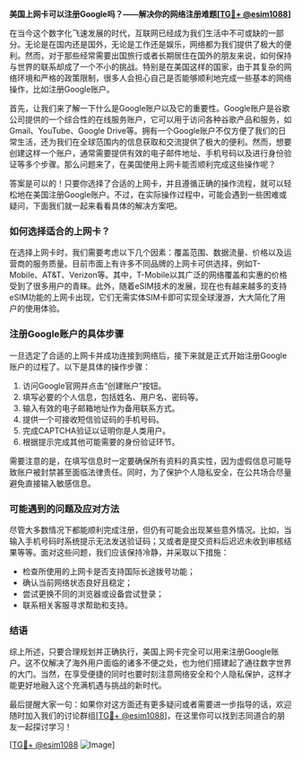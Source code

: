**美国上网卡可以注册Google吗？——解决你的网络注册难题[[TG💪+ @esim1088](https://t.me/s/esim1088)]**

在当今这个数字化飞速发展的时代，互联网已经成为我们生活中不可或缺的一部分。无论是在国内还是国外，无论是工作还是娱乐，网络都为我们提供了极大的便利。然而，对于那些经常需要出国旅行或者长期居住在国外的朋友来说，如何保持与世界的联系却成了一个不小的挑战。特别是在美国这样的国家，由于其复杂的网络环境和严格的政策限制，很多人会担心自己是否能够顺利地完成一些基本的网络操作，比如注册Google账户。

首先，让我们来了解一下什么是Google账户以及它的重要性。Google账户是谷歌公司提供的一个综合性的在线服务账户，它可以用于访问各种谷歌产品和服务，如Gmail、YouTube、Google Drive等。拥有一个Google账户不仅方便了我们的日常生活，还为我们在全球范围内的信息获取和交流提供了极大的便利。然而，想要创建这样一个账户，通常需要提供有效的电子邮件地址、手机号码以及进行身份验证等多个步骤。那么问题来了，在美国使用上网卡能否顺利完成这些操作呢？

答案是可以的！只要你选择了合适的上网卡，并且遵循正确的操作流程，就可以轻松地在美国注册Google账户。不过，在实际操作过程中，可能会遇到一些困难或疑问，下面我们就一起来看看具体的解决方案吧。

### 如何选择适合的上网卡？

在选择上网卡时，我们需要考虑以下几个因素：覆盖范围、数据流量、价格以及运营商的服务质量。目前市面上有许多不同品牌的上网卡可供选择，例如T-Mobile、AT&T、Verizon等。其中，T-Mobile以其广泛的网络覆盖和实惠的价格受到了很多用户的青睐。此外，随着eSIM技术的发展，现在也有越来越多的支持eSIM功能的上网卡出现，它们无需实体SIM卡即可实现全球漫游，大大简化了用户的使用体验。

### 注册Google账户的具体步骤

一旦选定了合适的上网卡并成功连接到网络后，接下来就是正式开始注册Google账户的过程了。以下是具体的操作步骤：

1. 访问Google官网并点击“创建账户”按钮。
2. 填写必要的个人信息，包括姓名、用户名、密码等。
3. 输入有效的电子邮箱地址作为备用联系方式。
4. 提供一个可接收短信验证码的手机号码。
5. 完成CAPTCHA验证以证明你是人类用户。
6. 根据提示完成其他可能需要的身份验证环节。

需要注意的是，在填写信息时一定要确保所有资料的真实性，因为虚假信息可能导致账户被封禁甚至面临法律责任。同时，为了保护个人隐私安全，在公共场合尽量避免直接输入敏感信息。

### 可能遇到的问题及应对方法

尽管大多数情况下都能顺利完成注册，但仍有可能会出现某些意外情况。比如，当输入手机号码时系统提示无法发送验证码；又或者是提交资料后迟迟未收到审核结果等等。面对这些问题，我们应该保持冷静，并采取以下措施：

- 检查所使用的上网卡是否支持国际长途拨号功能；
- 确认当前网络状态良好且稳定；
- 尝试更换不同的浏览器或设备尝试登录；
- 联系相关客服寻求帮助和支持。

### 结语

综上所述，只要合理规划并正确执行，美国上网卡完全可以用来注册Google账户。这不仅解决了海外用户面临的诸多不便之处，也为他们搭建起了通往数字世界的大门。当然，在享受便捷的同时也要时刻注意网络安全和个人隐私保护，这样才能更好地融入这个充满机遇与挑战的新时代。

最后提醒大家一句：如果你对这方面还有更多疑问或者需要进一步指导的话，欢迎随时加入我们的讨论群组[[TG💪+ @esim1088](https://t.me/s/esim1088)]，在这里你可以找到志同道合的朋友一起探讨学习！

[[TG💪+ @esim1088](https://t.me/s/esim1088) ![Image](https://i.postimg.cc/4NQfJmqS/Snipaste-2025-05-13-00-14-12.png)]